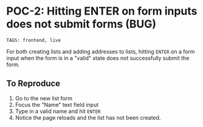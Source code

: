 # POC-2: Hitting ENTER on form inputs does not submit forms (BUG)

```
TAGS: frontend, live
```

For both creating lists and adding addresses to lists, hitting `ENTER`
on a form input when the form is in a "valid" state does not
successfully submit the form.

## To Reproduce

1. Go to the new list form
2. Focus the "Name" text field input
3. Type in a valid name and hit `ENTER`
4. Notice the page reloads and the list has not been created.
